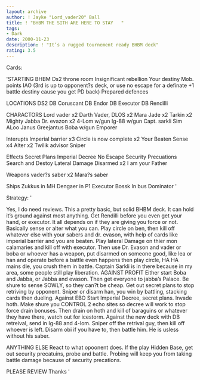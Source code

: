 ```yaml
---
layout: archive
author: ! Jayke "Lord_vader20" Ball
title: ! "BHBM THE SITH ARE HERE TO STAY   "
tags:
- Dark
date: 2000-11-23
description: ! "It’s a rugged tournement ready BHBM deck"
rating: 3.5
---
```

Cards: 

'STARTING
BHBM
Ds2 throne room
Insignificant rebellion
Your destiny
Mob. points
IAO
(3rd is up to opponent?s deck, or use no escape for a definate +1 battle destiny cause you get PD back)
Prepared defences

LOCATIONS
DS2 DB
Coruscant DB
Endor DB
Executor DB
Rendilli

CHARACTORS
Lord vader x2
Darth Vader, DLOS x2
Mara Jade x2
Tarkin x2
Mighty Jabba
Dr. evazon x2
4-Lom w/gun
Ig-88 w/gun
Capt. sarkli
Sim ALoo
Janus Greejantus
Boba w/gun
Emporer

Interupts
Imperial barrier x3
Circle is now complete x2
Your Beaten
Sense x4
Alter x2
Twilik advisor
Sniper

Effects
Secret Plans
Imperial Decree
No Escape
Security Precuations
Search and Destoy
Lateral Damage
Disarmed x2
I am your Father

Weapons
vader?s saber x2
Mara?s saber

Ships
Zukkus in MH
Dengaer in P1
Executor
Bossk In bus
Dominator '

Strategy: '

Yes, I do need reviews. This a pretty basic, but solid BHBM deck.
It can hold it’s ground against most
anything. Get Rendilli before you even get your hand, or executor. It all depends on if they are giving you force or not. Basically sense or alter what you
can. Play circle
on ben, then kill off whatever else with your
sabers and dr. evason, with help of cards like imperial barrier and you are beaten. Play lateral Damage
on thier mon calamaries and kill off with
executor. Then use Dr. Evason and vader or boba or whoever has a weapon, put
disarmed on someone good, like lea or han and operate before a battle even
happens then play circle, HA HA mains die, you crush them in battle. Captain Sarkli is in there because in my area, some people still play liberation.
AGAINST PROFIT
Either start Boba and Jabba, or Jabba and
evason. Then get everyone to jabba’s
Palace. Be shure to sense SOWLY, so
they can?t be cheap. Get out secret plans to
stop retriving by opponent. Sniper or disarm han, you win by battling, stacking cards then dueling.
Against EBO
Start Imperial Decree, secret plans. Invade hoth. Make shure you CONTROL 2 echo sites so decree will work to stop force drain bonuses. Then drain on hoth and kill of baraguins or whatever they have there, watch out for icestorm. Against the new deck with DB retreival, send in Ig-88 and 4-lom. Sniper off the retrival guy, then kill off whoever is left. Disarm obi if you have to, then battle him. He is usless without his saber.

ANYTHING ELSE
React to what opoonent does. If the play Hidden Base, get out security precatuins, probe and battle. Probing will keep you from taking battle damage because of security precations.

PLEASE REVIEW
Thanks
'